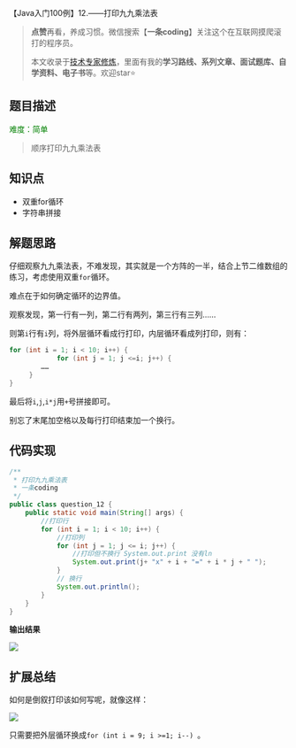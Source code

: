【Java入门100例】12.——打印九九乘法表

> **点赞**再看，养成习惯。微信搜索【**一条coding**】关注这个在互联网摸爬滚打的程序员。
>
> 本文收录于[技术专家修炼](https://gitee.com/yitiaocoding/JavaExpert/blob/master/readme.md)，里面有我的**学习路线、系列文章、面试题库、自学资料、电子书**等。欢迎star⭐️

## 题目描述

<font color=green>难度：简单</font>

>顺序打印九九乘法表

## 知识点

- 双重for循环
- 字符串拼接

## 解题思路

仔细观察九九乘法表，不难发现，其实就是一个方阵的一半，结合上节二维数组的练习，考虑使用双重`for`循环。

难点在于如何确定循环的边界值。

观察发现，第一行有一列，第二行有两列，第三行有三列……

则第`i`行有`i`列，将外层循环看成行打印，内层循环看成列打印，则有：

```java
for (int i = 1; i < 10; i++) {
			for (int j = 1; j <=i; j++) { 
        ……
     }
}
```

最后将`i`,`j`,`i*j`用`+`号拼接即可。

别忘了末尾加空格以及每行打印结束加一个换行。

## 代码实现

```java
/**
 * 打印九九乘法表
 * 一条coding
 */
public class question_12 {
    public static void main(String[] args) {
        //打印行
        for (int i = 1; i < 10; i++) {
            //打印列
            for (int j = 1; j <= i; j++) {
                //打印但不换行 System.out.print 没有ln
                System.out.print(j+ "x" + i + "=" + i * j + " ");
            }
            // 换行
            System.out.println();
        }
    }
}
```

**输出结果**

![](https://yitiaoit.oss-cn-beijing.aliyuncs.com/img/image-20211118111158590.png)

## 扩展总结

如何是倒叙打印该如何写呢，就像这样：

![](https://yitiaoit.oss-cn-beijing.aliyuncs.com/img/image-20211118111356612.png)

只需要把外层循环换成`for (int i = 9; i >=1; i--) `。
